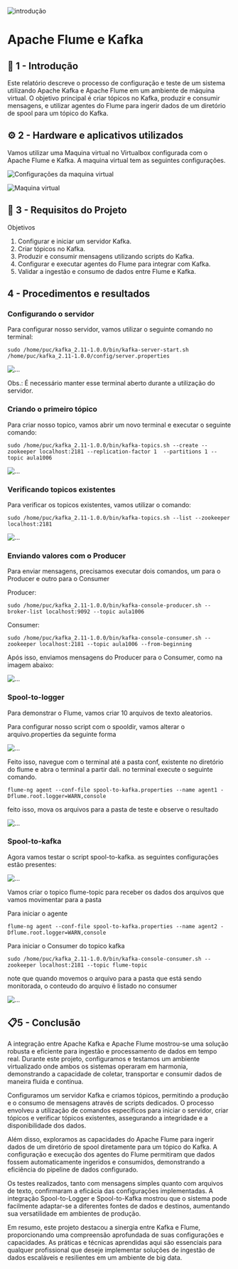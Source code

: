 ![introdução](./assets/Intro.png)


# Apache Flume e Kafka

## 🚀 1 - Introdução 

Este relatório descreve o processo de configuração e teste de um sistema utilizando Apache Kafka e Apache Flume em um ambiente de máquina virtual. O objetivo principal é criar tópicos no Kafka, produzir e consumir mensagens, e utilizar agentes do Flume para ingerir dados de um diretório de spool para um tópico do Kafka.

## ⚙️ 2 - Hardware e aplicativos utilizados

Vamos utilizar uma Maquina virtual no Virtualbox configurada com o Apache Flume e Kafka.
A maquina virtual tem as seguintes configurações.

![Configurações da maquina virtual](./assets/image.png)

![Maquina virtual](./assets/image_2.png)
                            
## 📖 3 - Requisitos do Projeto 

Objetivos
1.	Configurar e iniciar um servidor Kafka.
2.	Criar tópicos no Kafka.
3.	Produzir e consumir mensagens utilizando scripts do Kafka.
4.	Configurar e executar agentes do Flume para integrar com Kafka.
5.	Validar a ingestão e consumo de dados entre Flume e Kafka.

## 4 - Procedimentos e resultados

### Configurando o servidor
Para configurar nosso servidor, vamos utilizar o seguinte comando no terminal:

```
sudo /home/puc/kafka_2.11-1.0.0/bin/kafka-server-start.sh /home/puc/kafka_2.11-1.0.0/config/server.properties
```
![...](./assets/subindo_servidor.png)

Obs.: É necessário manter esse terminal aberto durante a utilização do servidor.

### Criando o primeiro tópico
Para criar nosso topico, vamos abrir um novo terminal e executar o seguinte comando:

```
sudo /home/puc/kafka_2.11-1.0.0/bin/kafka-topics.sh --create --zookeeper localhost:2181 --replication-factor 1  --partitions 1 --topic aula1006
```

![...](./assets/subindo_topico.png)

### Verificando topicos existentes

Para verificar os topicos existentes, vamos utilizar o comando:

```
sudo /home/puc/kafka_2.11-1.0.0/bin/kafka-topics.sh --list --zookeeper localhost:2181
```
![...](./assets/verificando_topicos.png)

### Enviando valores com o Producer

Para enviar mensagens, precisamos executar dois comandos, um para o Producer e outro para o Consumer

Producer:

```
sudo /home/puc/kafka_2.11-1.0.0/bin/kafka-console-producer.sh --broker-list localhost:9092 --topic aula1006
```

Consumer:

```
sudo /home/puc/kafka_2.11-1.0.0/bin/kafka-console-consumer.sh --zookeeper localhost:2181 --topic aula1006 --from-beginning 
```

Após isso, enviamos mensagens do Producer para o Consumer, como na imagem abaixo:

![...](./assets/enviando_mensagens.png)


### Spool-to-logger

Para demonstrar o Flume, vamos criar 10 arquivos de texto aleatorios.


Para configurar nosso script com o spooldir, vamos alterar o arquivo.properties da seguinte forma

![...](./assets/spool_to_logger_propoerties.png)

Feito isso, navegue com o terminal até a pasta conf, existente no diretório do flume e abra o terminal a partir dali. no terminal execute o seguinte comando.

```
flume-ng agent --conf-file spool-to-kafka.properties --name agent1 -Dflume.root.logger=WARN,console
```

feito isso, mova os arquivos para a pasta de teste e observe o resultado

![...](./assets/flume_diretorios_2.png)


### Spool-to-kafka

Agora vamos testar o script spool-to-kafka. as seguintes configurações estão presentes:

![...](./assets/spool_kafka_properties.png)

Vamos criar o topico flume-topic para receber os dados dos arquivos que vamos movimentar para a pasta

Para iniciar o agente
```
flume-ng agent --conf-file spool-to-kafka.properties --name agent2 -Dflume.root.logger=WARN,console
```

Para iniciar o Consumer do topico kafka

```
sudo /home/puc/kafka_2.11-1.0.0/bin/kafka-console-consumer.sh --zookeeper localhost:2181 --topic flume-topic
```

note que quando movemos o arquivo para a pasta que está sendo monitorada, o conteudo do arquivo é listado no consumer

![...](./assets/spool_kafka_leitura_arquivos.png)


## 📋5 - Conclusão

A integração entre Apache Kafka e Apache Flume mostrou-se uma solução robusta e eficiente para ingestão e processamento de dados em tempo real. Durante este projeto, configuramos e testamos um ambiente virtualizado onde ambos os sistemas operaram em harmonia, demonstrando a capacidade de coletar, transportar e consumir dados de maneira fluida e contínua.

Configuramos um servidor Kafka e criamos tópicos, permitindo a produção e o consumo de mensagens através de scripts dedicados. O processo envolveu a utilização de comandos específicos para iniciar o servidor, criar tópicos e verificar tópicos existentes, assegurando a integridade e a disponibilidade dos dados.

Além disso, exploramos as capacidades do Apache Flume para ingerir dados de um diretório de spool diretamente para um tópico do Kafka. A configuração e execução dos agentes do Flume permitiram que dados fossem automaticamente ingeridos e consumidos, demonstrando a eficiência do pipeline de dados configurado.

Os testes realizados, tanto com mensagens simples quanto com arquivos de texto, confirmaram a eficácia das configurações implementadas. A integração Spool-to-Logger e Spool-to-Kafka mostrou que o sistema pode facilmente adaptar-se a diferentes fontes de dados e destinos, aumentando sua versatilidade em ambientes de produção.

Em resumo, este projeto destacou a sinergia entre Kafka e Flume, proporcionando uma compreensão aprofundada de suas configurações e capacidades. As práticas e técnicas aprendidas aqui são essenciais para qualquer profissional que deseje implementar soluções de ingestão de dados escaláveis e resilientes em um ambiente de big data.